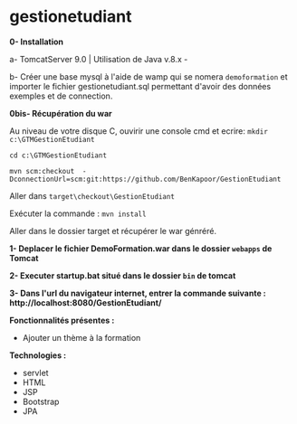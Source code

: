 # gestionetudiant

<b>0- Installation</b>

a- TomcatServer 9.0 | Utilisation de Java v.8.x - 

b- Créer une base mysql à l'aide de wamp qui se nomera `demoformation` et importer le fichier gestionetudiant.sql 
permettant d'avoir des données exemples et de connection.

<b>0bis- Récupération du war</b>

Au niveau de votre disque C, ouvirir une console cmd et ecrire:
`mkdir c:\GTMGestionEtudiant`

`cd c:\GTMGestionEtudiant`

`mvn scm:checkout  -DconnectionUrl=scm:git:https://github.com/BenKapoor/GestionEtudiant`

Aller dans `target\checkout\GestionEtudiant`

Exécuter la commande :
`mvn install`

Aller dans le dossier target et récupérer le war génréré.

<b>1- Deplacer le fichier DemoFormation.war dans le dossier `webapps` de Tomcat </b>

<b>2- Executer startup.bat situé dans le dossier `bin` de tomcat </b>

<b>3- Dans l'url du navigateur internet, entrer la commande suivante : http://localhost:8080/GestionEtudiant/ </b>

<b>Fonctionnalités présentes : </b>
- Ajouter un thème à la formation

<b>Technologies : </b>
- servlet
- HTML
- JSP
- Bootstrap
- JPA
